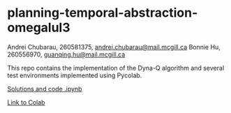 # planning-temporal-abstraction-omegalul3

Andrei Chubarau, 260581375, andrei.chubarau@mail.mcgill.ca
Bonnie Hu, 260556970, guanqing.hu@mail.mcgill.ca

This repo contains the implementation of the Dyna-Q algorithm and several test environments implemented using Pycolab.

[Solutions and code .ipynb](https://github.com/rllabmcgill/planning-temporal-abstraction-omegalul3/blob/master/DynaQ.ipynb)

[Link to Colab](https://colab.research.google.com/notebook#fileId=11U6L_F7enDjvv6q2O4yQ-s5UPoVjBVrU&scrollTo=3mHcFRB2jauC)